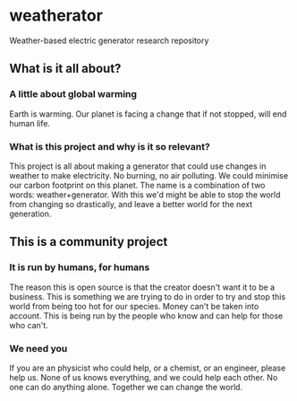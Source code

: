# weatherator
Weather-based electric generator research repository

## What is it all about?
### A little about global warming
Earth is warming. Our planet is facing a change that if not stopped, will end human life.

### What is this project and why is it so relevant?
This project is all about making a generator that could use changes in weather to make electricity. No burning, no air polluting. We could minimise our carbon footprint on this planet. The name is a combination of two words: weather+generator. With this we'd might be able to stop the world from changing so drastically, and leave a better world for the next generation.

## This is a community project
### It is run by humans, for humans
The reason this is open source is that the creator doesn't want it to be a business. This is something we are trying to do in order to try and stop this world from being too hot for our species. Money can't be taken into account. This is being run by the people who know and can help for those who can't.

### We need you
If you are an physicist who could help, or a chemist, or an engineer, please help us. None of us knows everything, and we could help each other. No one can do anything alone. Together we can change the world.
